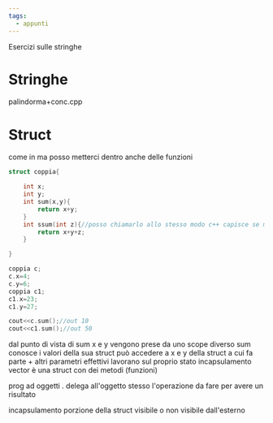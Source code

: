 ```yaml
---
tags:
  - appunti
---
```


Esercizi sulle stringhe



# Stringhe

palindorma+conc.cpp

# Struct

come in  ma posso metterci dentro anche delle funzioni

```c++
struct coppia{

	int x;
	int y;
	int sum(x,y){
		return x+y;
	}
	int ssum(int z){//posso chiamarlo allo stesso modo c++ capisce se metto un valore allora è il 2 overloading delle funzioni
		return x+y+z;
	}

}

coppia c;
c.x=4;
c.y=6;
coppia c1;
c1.x=23;
c1.y=27;

cout<<c.sum();//out 10
cout<<c1.sum();//out 50
```

dal punto di vista di sum x e y vengono prese da uno scope diverso 
sum conosce i valori della sua struct 
può accedere a x e y della struct a cui fa parte + altri parametri effettivi
lavorano sul proprio stato
incapsulamento
vector è una struct con dei metodi (funzioni)

prog ad oggetti
. delega all'oggetto stesso l'operazione da fare per avere un risultato

incapsulamento
porzione della struct visibile o non visibile dall'esterno


